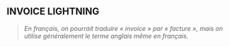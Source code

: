 ## INVOICE LIGHTNING



> *En français, on pourrait traduire « invoice » par « facture », mais on utilise généralement le terme anglais même en français.*

